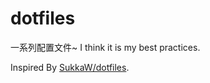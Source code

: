 # dotfiles

一系列配置文件~
I think it is my best practices.

Inspired By [SukkaW/dotfiles](https://github.com/SukkaW/dotfiles).
